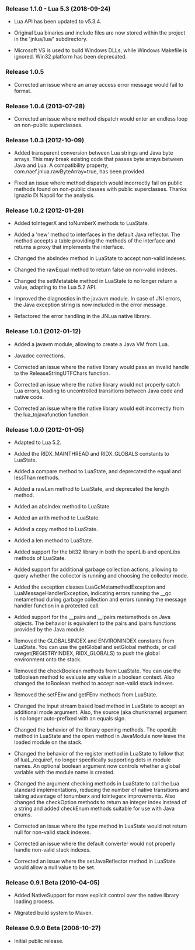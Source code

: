 ### Release 1.1.0 - Lua 5.3 (2018-09-24) ###

- Lua API has been updated to v5.3.4.

- Original Lua binaries and include files are now stored within the project in the 'jnlua/lua/' subdirectory.

- Microsoft VS is used to build Windows DLLs, while Windows Makefile is ignored. Win32 platform has been deprecated.

### Release 1.0.5 ###

- Corrected an issue where an array access error message would fail to format.


### Release 1.0.4 (2013-07-28) ###

- Corrected an issue where method dispatch would enter an endless loop on
non-public superclasses.


### Release 1.0.3 (2012-10-09) ###

- Added transparent conversion between Lua strings and Java byte arrays.
This may break existing code that passes byte arrays between Java and Lua.
A compatibility property, com.naef.jnlua.rawByteArray=true, has been provided.

- Fixed an issue where method dispatch would incorrectly fail on public
methods found on non-public classes with public superclasses. Thanks
Ignazio Di Napoli for the analysis.

 
### Release 1.0.2 (2012-01-29) ###

- Added toIntegerX and toNumberX methods to LuaState.

- Added a 'new' method to interfaces in the default Java reflector. The method
accepts a table providing the methods of the interface and returns a proxy
that implements the interface.

- Changed the absIndex method in LuaState to accept non-valid indexes.

- Changed the rawEqual method to return false on non-valid indexes.

- Changed the setMetatable method in LuaState to no longer return a value,
adapting to the Lua 5.2 API.

- Improved the diagnostics in the javavm module. In case of JNI errors, the
Java exception string is now included in the error message.

- Refactored the error handling in the JNLua native library.


### Release 1.0.1 (2012-01-12) ###

- Added a javavm module, allowing to create a Java VM from Lua.

- Javadoc corrections.

- Corrected an issue where the native library would pass an invalid handle to
the ReleaseStringUTFChars function.

- Corrected an issue where the native library would not properly catch Lua
errors, leading to uncontrolled transitions between Java code and native code.

- Corrected an issue where the native library would exit incorrectly from the
lua_tojavafunction function.


### Release 1.0.0 (2012-01-05) ###

- Adapted to Lua 5.2.

- Added the RIDX_MAINTHREAD and RIDX_GLOBALS constants to LuaState.

- Added a compare method to LuaState, and deprecated the equal and lessThan methods.

- Added a rawLen method to LuaState, and deprecated the length method.

- Added an absIndex method to LuaState.

- Added an arith method to LuaState.

- Added a copy method to LuaState.

- Added a len method to LuaState.

- Added support for the bit32 library in both the openLib and openLibs methods
of LuaState.

- Added support for additional garbage collection actions, allowing to query
whether the collector is running and choosing the collector mode.

- Added the exception classes LuaGcMetamethodException and
LuaMessageHandlerException, indicating errors running the __gc metamethod
during garbage collection and errors running the message handler function in a
protected call.

- Added support for the __pairs and __ipairs metamethods on Java objects. The
behavior is equivalent to the pairs and ipairs functions provided by the Java
module.

- Removed the GLOBALSINDEX and ENVIRONINDEX constants from LuaState. You can
use the getGlobal and setGlobal methods, or call rawget(REGISTRYINDEX,
RIDX_GLOBALS) to push the global environment onto the stack.

- Removed the checkBoolean methods from LuaState. You can use the toBoolean
method to evaluate any value in a boolean context. Also changed the toBoolean
method to accept non-valid stack indexes.

- Removed the setFEnv and getFEnv methods from LuaState.

- Changed the input stream based load method in LuaState to accept an
additional mode argument. Also, the source (aka chunkname) argument is
no longer auto-prefixed with an equals sign.

- Changed the behavior of the library opening methods. The openLib method
in LuaState and the open method in JavaModule now leave the loaded module on
the stack.

- Changed the behavior of the register method in LuaState to follow that of
luaL_requiref, no longer specifically supporting dots in module names. An
optional boolean argument now controls whether a global variable with the
module name is created.

- Changed the argument checking methods in LuaState to call the Lua standard
implementations, reducing the number of native transitions and taking advantage
of tonumberx and tointegerx improvements. Also changed the checkOption
methods to return an integer index instead of a string and added checkEnum
methods suitable for use with Java enums.

- Corrected an issue where the type method in LuaState would not return null
for non-valid stack indexes.

- Corrected an issue where the default converter would not properly handle
non-valid stack indexes.

- Corrected an issue where the setJavaReflector method in LuaState would allow
a null value to be set.


### Release 0.9.1 Beta (2010-04-05) ###

- Added NativeSupport for more explicit control over the native library
loading process.

- Migrated build system to Maven.
 

### Release 0.9.0 Beta (2008-10-27) ###
  
- Initial public release.
